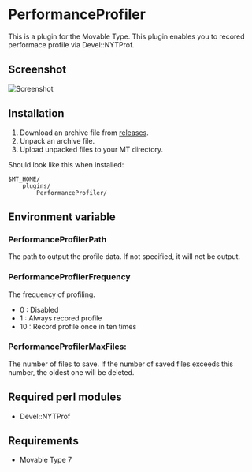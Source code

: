# PerformanceProfiler

This is a plugin for the Movable Type.
This plugin enables you to recored performace profile via Devel::NYTProf.

## Screenshot

![Screenshot](https://raw.githubusercontent.com/usualoma/mt-plugin-PerformanceProfiler/main/artwork/screenshot.png)

## Installation

1. Download an archive file from [releases](https://github.com/usualoma/mt-plugin-PerformanceProfiler/releases).
1. Unpack an archive file.
1. Upload unpacked files to your MT directory.

Should look like this when installed:

    $MT_HOME/
        plugins/
            PerformanceProfiler/

## Environment variable

### PerformanceProfilerPath

The path to output the profile data.
If not specified, it will not be output.

### PerformanceProfilerFrequency

The frequency of profiling.

* 0 : Disabled
* 1 : Always recored profile
* 10 : Record profile once in ten times

### PerformanceProfilerMaxFiles:

The number of files to save.
If the number of saved files exceeds this number, the oldest one will be deleted.

## Required perl modules

* Devel::NYTProf

## Requirements

* Movable Type 7
